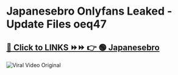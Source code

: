 
 # Japanesebro Onlyfans Leaked - Update Files oeq47

## <h2><a href="https://clipsfans.com/Japanesebro&ref=git">🔗 Click to LINKS ⏩⏩ 👉 🟢 Japanesebro </a></h2>

<a href="https://clipsfans.com/Japanesebro&ref=git" rel="nofollow" data-target="animated-image.originalLink"><img src="https://i.ibb.co.com/xMMVF88/686577567.gif" alt="Viral Video Original" style="max-width: 100%; display: inline-block;" data-target="animated-image.originalImage"></a>

